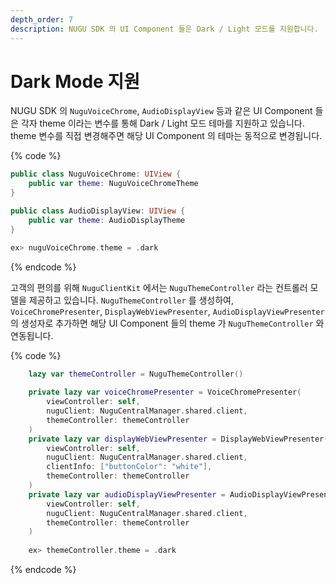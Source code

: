 ```yaml
---
depth_order: 7
description: NUGU SDK 의 UI Component 들은 Dark / Light 모드를 지원합니다.
---
```


# Dark Mode 지원

NUGU SDK 의 `NuguVoiceChrome`, `AudioDisplayView` 등과 같은 UI Component 들은 각자 theme 이라는 변수를 통해 Dark / Light 모드 테마를 지원하고 있습니다. theme 변수를 직접 변경해주면 해당 UI Component 의 테마는 동적으로 변경됩니다.

{% code %}
```swift
public class NuguVoiceChrome: UIView {
    public var theme: NuguVoiceChromeTheme
}

public class AudioDisplayView: UIView { 
    public var theme: AudioDisplayTheme
}

ex> nuguVoiceChrome.theme = .dark
```
{% endcode %}

고객의 편의를 위해 `NuguClientKit` 에서는 `NuguThemeController` 라는 컨트롤러 모델을 제공하고 있습니다. `NuguThemeController` 를 생성하여, `VoiceChromePresenter`, `DisplayWebViewPresenter`, `AudioDisplayViewPresenter` 의 생성자로 추가하면 해당 UI Component 들의 theme 가 `NuguThemeController` 와 연동됩니다.

{% code %}
```swift
    lazy var themeController = NuguThemeController()
    
    private lazy var voiceChromePresenter = VoiceChromePresenter(
        viewController: self,
        nuguClient: NuguCentralManager.shared.client,
        themeController: themeController
    )
    private lazy var displayWebViewPresenter = DisplayWebViewPresenter(
        viewController: self,
        nuguClient: NuguCentralManager.shared.client,
        clientInfo: ["buttonColor": "white"],
        themeController: themeController
    )
    private lazy var audioDisplayViewPresenter = AudioDisplayViewPresenter(
        viewController: self,
        nuguClient: NuguCentralManager.shared.client,
        themeController: themeController
    )
    
    ex> themeController.theme = .dark
```
{% endcode %}
